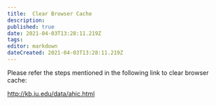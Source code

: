 ```yaml
---
title:  Clear Browser Cache 
description: 
published: true
date: 2021-04-03T13:28:11.219Z
tags: 
editor: markdown
dateCreated: 2021-04-03T13:28:11.219Z
---
```


Please refer the steps mentioned in the following link to clear browser cache:

http://kb.iu.edu/data/ahic.html